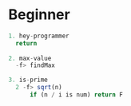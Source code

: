 # Beginner
```javascript
1. hey-programmer
  return
     
2. max-value      
  -f> findMax

3. is-prime      
  2 -f> sqrt(n)
      if (n / i is num) return F
```


